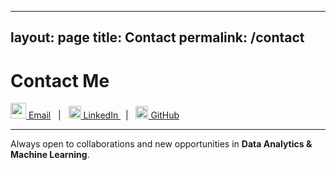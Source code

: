 
---
layout: page
title: Contact
permalink: /contact
---

# Contact Me

[<img width="25" height="25" alt="email" src="https://github.com/user-attachments/assets/b4afa546-ae14-41dd-a6fd-c4f4f747f74c" /> Email](mailto:fatma.amor@gmail.com) &nbsp; | &nbsp;
<a href="https://www.linkedin.com/in/fatma-amor">
  <img src="https://cdn.jsdelivr.net/gh/simple-icons/simple-icons/icons/linkedin.svg" alt="LinkedIn" width="20"/>
  LinkedIn
</a> &nbsp; | &nbsp;
<a href="https://github.com/AMFATMA">
  <img src="https://cdn.jsdelivr.net/gh/simple-icons/simple-icons/icons/github.svg" alt="GitHub" width="20"/>
  GitHub
</a>

---

Always open to collaborations and new opportunities in **Data Analytics & Machine Learning**.

